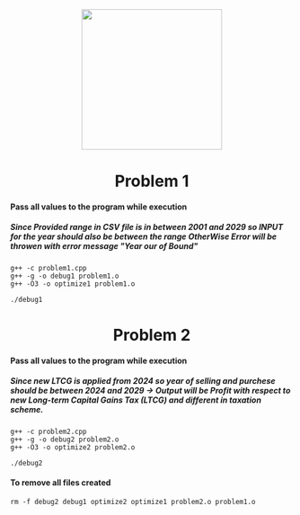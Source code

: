 <div id="header" align="center">
  <img src="https://i.giphy.com/media/v1.Y2lkPTc5MGI3NjExNXVxcmZoNjNjYThwdGxuaW55YzdhdWMwcG8ydndyODNoancyN3ByMSZlcD12MV9pbnRlcm5hbF9naWZfYnlfaWQmY3Q9Zw/aLVLqlZvKW6XSYy3td/giphy.gif" width="250"/>
</div>




<h1 align="center" >
  Problem 1
</h1>

#### Pass all values to the program while execution
##### Since Provided range in CSV file is in between 2001 and 2029 so INPUT for the year should also be between the range OtherWise Error will be throwen with error message "Year our of Bound"
	g++ -c problem1.cpp
	g++ -g -o debug1 problem1.o
	g++ -O3 -o optimize1 problem1.o

	./debug1


<h1 align="center" >
  Problem 2
</h1>

#### Pass all values to the program while execution 
##### Since new LTCG is applied from 2024 so year of selling and purchese should be between 2024 and 2029 -> Output will be Profit with respect to new Long-term Capital Gains Tax (LTCG) and different in taxation scheme.
	g++ -c problem2.cpp
	g++ -g -o debug2 problem2.o
	g++ -O3 -o optimize2 problem2.o

	./debug2


#### To remove all files created
	rm -f debug2 debug1 optimize2 optimize1 problem2.o problem1.o
